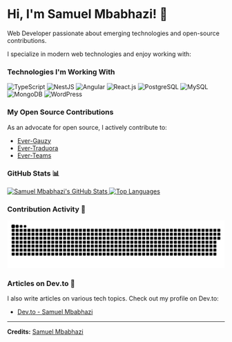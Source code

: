 # Hi, I'm Samuel Mbabhazi! 👋

Web Developer passionate about emerging technologies and open-source contributions.

I specialize in modern web technologies and enjoy working with:

### Technologies I'm Working With

<p align="left">
    <img src="https://cdn.jsdelivr.net/gh/devicons/devicon@latest/icons/typescript/typescript-original.svg" alt="TypeScript" width="50" />
    <img src="https://cdn.jsdelivr.net/gh/devicons/devicon@latest/icons/nestjs/nestjs-original.svg" alt="NestJS" width="50" />
    <img src="https://cdn.jsdelivr.net/gh/devicons/devicon@latest/icons/angular/angular-original.svg" alt="Angular" width="50" />
    <img src="https://cdn.jsdelivr.net/gh/devicons/devicon@latest/icons/react/react-original.svg" alt="React.js" width="50" />
    <img src="https://cdn.jsdelivr.net/gh/devicons/devicon@latest/icons/postgresql/postgresql-original.svg" alt="PostgreSQL" width="50" />
    <img src="https://cdn.jsdelivr.net/gh/devicons/devicon@latest/icons/mysql/mysql-original.svg" alt="MySQL" width="50" />
    <img src="https://cdn.jsdelivr.net/gh/devicons/devicon@latest/icons/mongodb/mongodb-original.svg" alt="MongoDB" width="50" />
    <img src="https://cdn.jsdelivr.net/gh/devicons/devicon@latest/icons/wordpress/wordpress-original.svg" alt="WordPress" width="50" />
</p>

### My Open Source Contributions

As an advocate for open source, I actively contribute to:
- [Ever-Gauzy](https://github.com/ever-co/ever-gauzy)
- [Ever-Traduora](https://github.com/ever-co/ever-traduora)
- [Ever-Teams](https://github.com/ever-co/ever-teams)

### GitHub Stats 📊

<p align="left">
    <a href="https://github.com/samuelmbabhazi">
        <img width="450" height="170" src="https://github-readme-stats.vercel.app/api?username=samuelmbabhazi&theme=midnight-purple&show_icons=true&bg_color=0D1117&hide_border=true" alt="Samuel Mbabhazi's GitHub Stats" />
    </a>
    <a href="https://github.com/samuelmbabhazi">
        <img width="450" height="170" src="https://github-readme-stats.vercel.app/api/top-langs/?username=samuelmbabhazi&theme=midnight-purple&layout=compact&bg_color=0D1117&hide_border=true" alt="Top Languages" />
    </a>
</p>

### Contribution Activity 🐍

<p align="left">
    <img src="https://raw.githubusercontent.com/Pepyn0/Pepyn0/output/github-contribution-grid-snake.svg" alt="Contribution Snake"/>
</p>

### Articles on Dev.to 📝

I also write articles on various tech topics. Check out my profile on Dev.to:
- [Dev.to - Samuel Mbabhazi](https://dev.to/samuelmbabhazi)

------

**Credits:** [Samuel Mbabhazi](https://github.com/samuelmbabhazi)
